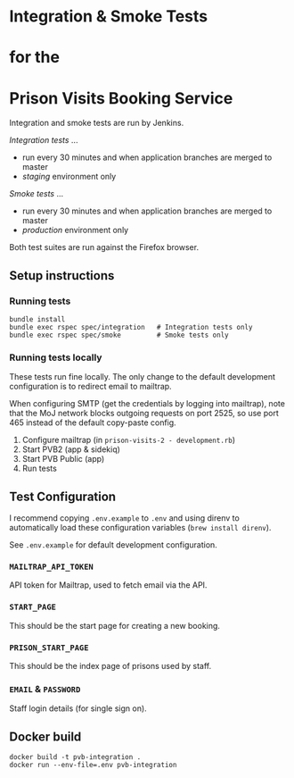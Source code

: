 # Integration & Smoke Tests 
# for the 
# Prison Visits Booking Service

Integration and smoke tests are run by Jenkins.
 
*Integration tests* ...
- run every 30 minutes and when application branches are merged to master
- *staging* environment only

*Smoke tests* ...
- run every 30 minutes and when application branches are merged to master
- *production* environment only
 
Both test suites are run against the Firefox browser.


## Setup instructions

### Running tests

    bundle install
    bundle exec rspec spec/integration   # Integration tests only
    bundle exec rspec spec/smoke         # Smoke tests only

### Running tests locally

These tests run fine locally. The only change to the default development configuration is to redirect email to mailtrap.

When configuring SMTP (get the credentials by logging into mailtrap), note that the MoJ network blocks outgoing requests on port 2525, so use port 465 instead of the default copy-paste config.

1. Configure mailtrap (in `prison-visits-2 - development.rb`)
2. Start PVB2 (app & sidekiq)
3. Start PVB Public (app)
4. Run tests

## Test Configuration

I recommend copying `.env.example` to `.env` and using direnv to automatically load these configuration variables (`brew install direnv`).

See `.env.example` for default development configuration.

### `MAILTRAP_API_TOKEN`
API token for Mailtrap, used to fetch email via the API.

### `START_PAGE`
This should be the start page for creating a new booking.

### `PRISON_START_PAGE`
This should be the index page of prisons used by staff.

### `EMAIL` & `PASSWORD`
Staff login details (for single sign on).

## Docker build

    docker build -t pvb-integration .
    docker run --env-file=.env pvb-integration

